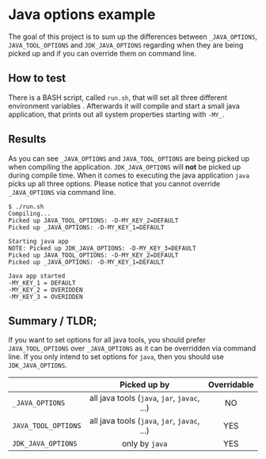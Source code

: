 # Java options example

The goal of this project is to sum up the differences between `_JAVA_OPTIONS`, `JAVA_TOOL_OPTIONS` and 
`JDK_JAVA_OPTIONS` regarding when they are being picked up and if you can override them on command line.


## How to test

There is a BASH script, called `run.sh`, that will set all three different environment variables . Afterwards it will
compile and start a small java application, that prints out all system properties starting with `-MY_`. 


## Results

As you can see `_JAVA_OPTIONS` and `JAVA_TOOL_OPTIONS` are being picked up when compiling the application.
`JDK_JAVA_OPTIONS` will **not** be picked up during compile time. When it comes to executing the java application `java`
picks up all three options. Please notice that you cannot override `_JAVA_OPTIONS` via command line.

```shell script
$ ./run.sh
Compiling... 
Picked up JAVA_TOOL_OPTIONS: -D-MY_KEY_2=DEFAULT
Picked up _JAVA_OPTIONS: -D-MY_KEY_1=DEFAULT

Starting java app 
NOTE: Picked up JDK_JAVA_OPTIONS: -D-MY_KEY_3=DEFAULT
Picked up JAVA_TOOL_OPTIONS: -D-MY_KEY_2=DEFAULT
Picked up _JAVA_OPTIONS: -D-MY_KEY_1=DEFAULT

Java app started
-MY_KEY_1 = DEFAULT
-MY_KEY_2 = OVERIDDEN
-MY_KEY_3 = OVERIDDEN

```


## Summary / TLDR;

If you want to set options for all java tools, you should prefer `JAVA_TOOL_OPTIONS` over `_JAVA_OPTIONS` as it can be
overridden via command line. If you only intend to set options for `java`, then you should use `JDK_JAVA_OPTIONS`.

|                     | Picked up by                                 | Overridable |
| :------------------ | :------------------------------------------: | :---------: |
| `_JAVA_OPTIONS`     | all java tools (`java`, `jar`, `javac`, ...) | NO          |
| `JAVA_TOOL_OPTIONS` | all java tools (`java`, `jar`, `javac`, ...) | YES         |
| `JDK_JAVA_OPTIONS`  | only by `java`                               | YES         |

